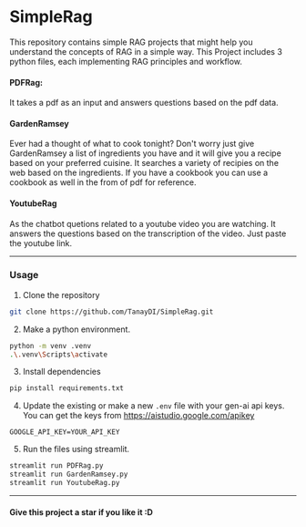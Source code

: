 # SimpleRag
This repository contains simple RAG projects that might help you understand the concepts of RAG in a simple way.
This Project includes 3 python files, each implementing RAG principles and workflow.
#### PDFRag:
It takes a pdf as an input and answers questions based on the pdf data.
#### GardenRamsey
Ever had a thought of what to cook tonight? Don't worry just give GardenRamsey a list of ingredients you have and it will give you a recipe based on your preferred cuisine. It searches a variety of recipies on the web based on the ingredients. If you have a cookbook you can use a cookbook as well in the from of pdf for reference.
#### YoutubeRag
As the chatbot quetions related to a youtube video you are watching. It answers the questions based on the transcription of the video. Just paste the youtube link.

---

### Usage
1. Clone the repository
  ```bash
  git clone https://github.com/TanayDI/SimpleRag.git
  ```
2. Make a python environment.
  ```bash
  python -m venv .venv
  .\.venv\Scripts\activate
  ```
3. Install dependencies
  ```bash
  pip install requirements.txt
  ```
4. Update the existing or make a new ``.env`` file with your gen-ai api keys. You can get the keys from https://aistudio.google.com/apikey
  ```.env
  GOOGLE_API_KEY=YOUR_API_KEY
  ```
5. Run the files using streamlit.
```bash
streamlit run PDFRag.py
streamlit run GardenRamsey.py
streamlit run YoutubeRag.py
```

---

#### Give this project a star if you like it :D
